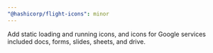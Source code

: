 ```yaml
---
"@hashicorp/flight-icons": minor
---
```


Add static loading and running icons, and icons for Google services included docs, forms, slides, sheets, and drive.
